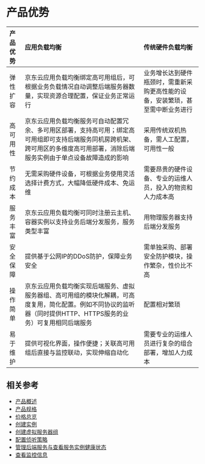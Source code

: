 # 产品优势

| 产品优势 | 应用负载均衡 | 传统硬件负载均衡 |
| :- | :- | :- |
|弹性扩容| 京东云应用负载均衡绑定高可用组后，可根据业务负载情况自动调整后端服务器数量，实现资源合理配置，保证业务正常运行 |	业务增长达到硬件瓶颈时，需重新采购更高性能的设备，安装繁琐，甚至需中断业务进行|
|高可用性|京东云应用负载均衡服务可自动配置冗余、多可用区部署，支持高可用；绑定高可用组即可支持后端服务同机房跨机架、跨可用区的多维度高可用部署，消除后端服务实例由于单点设备故障造成的影响|采用传统双机热备，需人工配置，可用性一般|
|节约成本|无需采购硬件设备，可根据业务使用灵活选择计费方式，大幅降低硬件成本、免运维|需要昂贵的硬件设备、专业的运维人员，投入的物资和人力成本高 |
|服务丰富| 京东云应用负载均衡可同时注册云主机、容器实例以支持业务后端分发服务，服务类型丰富 |	用物理服务器支持后端分发服务|
|安全保障|提供基于公网IP的DDoS防护，保障业务安全|需单独采购、部署安全防护模块，操作繁杂，性价比不高|
|操作简单| 京东云应用负载均衡实现后端服务、虚拟服务器组、高可用组的模块化解耦，可高度复用，简化配置。例如不同协议的监听器（同时提供HTTP、HTTPS服务的业务）可复用相同后端服务 |	配置相对繁琐|
|易于维护|提供可视化界面，操作便捷；关联高可用组后直接与监控联动，实现伸缩自动化|需要专业的运维人员进行复杂的组合部署，增加人力成本|

## 相关参考

- [产品概述](../Introduction/Overview.md)
- [产品规格](../Introduction/Specification.md)
- [价格总览](../Pricing/Price-Overview.md)
- [创建实例](../Getting-Started/Create-Instance.md)
- [创建虚拟服务器组](../Operation-Guide/TargetGroup-Management.md)
- [配置侦听策略](../Operation-Guide/Listener-Management.md)
- [管理后端服务与查看服务实例健康状态](../Operation-Guide/Backend-Management.md)
- [查看监控信息](../Operation-Guide/Monitoring.md)

